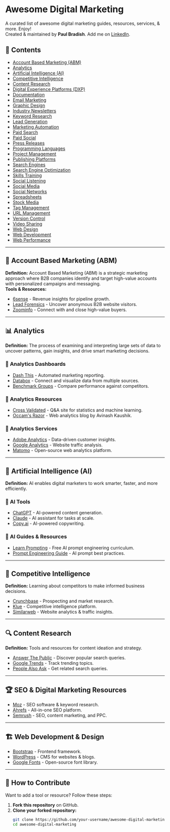 # Awesome Digital Marketing

A curated list of awesome digital marketing guides, resources, services, & more. Enjoy!  
Created & maintained by **Paul Bradish**. Add me on [LinkedIn](https://www.linkedin.com/).

## 📜 Contents

- [Account Based Marketing (ABM)](#account-based-marketing-abm)
- [Analytics](#analytics)
- [Artificial Intelligence (AI)](#artificial-intelligence-ai)
- [Competitive Intelligence](#competitive-intelligence)
- [Content Research](#content-research)
- [Digital Experience Platforms (DXP)](#digital-experience-platforms-dxp)
- [Documentation](#documentation)
- [Email Marketing](#email-marketing)
- [Graphic Design](#graphic-design)
- [Industry Newsletters](#industry-newsletters)
- [Keyword Research](#keyword-research)
- [Lead Generation](#lead-generation)
- [Marketing Automation](#marketing-automation)
- [Paid Search](#paid-search)
- [Paid Social](#paid-social)
- [Press Releases](#press-releases)
- [Programming Languages](#programming-languages)
- [Project Management](#project-management)
- [Publishing Platforms](#publishing-platforms)
- [Search Engines](#search-engines)
- [Search Engine Optimization](#search-engine-optimization)
- [Skills Training](#skills-training)
- [Social Listening](#social-listening)
- [Social Media](#social-media)
- [Social Networks](#social-networks)
- [Spreadsheets](#spreadsheets)
- [Stock Media](#stock-media)
- [Tag Management](#tag-management)
- [URL Management](#url-management)
- [Version Control](#version-control)
- [Video Sharing](#video-sharing)
- [Web Design](#web-design)
- [Web Development](#web-development)
- [Web Performance](#web-performance)

---

## 📌 **Account Based Marketing (ABM)**
**Definition:** Account Based Marketing (ABM) is a strategic marketing approach where B2B companies identify and target high-value accounts with personalized campaigns and messaging.  
**Tools & Resources:**
- [6sense](https://6sense.com/) - Revenue insights for pipeline growth.
- [Lead Forensics](https://www.leadforensics.com/) - Uncover anonymous B2B website visitors.
- [Zoominfo](https://www.zoominfo.com/) - Connect with and close high-value buyers.

---

## 📊 **Analytics**
**Definition:** The process of examining and interpreting large sets of data to uncover patterns, gain insights, and drive smart marketing decisions.  
### 🔹 **Analytics Dashboards**
- [Dash This](https://dashthis.com/) - Automated marketing reporting.
- [Databox](https://databox.com/) - Connect and visualize data from multiple sources.
- [Benchmark Groups](https://databox.com/benchmark-groups) - Compare performance against competitors.

### 🔹 **Analytics Resources**
- [Cross Validated](https://stats.stackexchange.com/) - Q&A site for statistics and machine learning.
- [Occam's Razor](https://www.kaushik.net/avinash/) - Web analytics blog by Avinash Kaushik.

### 🔹 **Analytics Services**
- [Adobe Analytics](https://business.adobe.com/products/analytics/adobe-analytics.html) - Data-driven customer insights.
- [Google Analytics](https://analytics.google.com/) - Website traffic analysis.
- [Matomo](https://matomo.org/) - Open-source web analytics platform.

---

## 🤖 **Artificial Intelligence (AI)**
**Definition:** AI enables digital marketers to work smarter, faster, and more efficiently.  
### 🔹 **AI Tools**
- [ChatGPT](https://openai.com/chatgpt/) - AI-powered content generation.
- [Claude](https://claude.ai/) - AI assistant for tasks at scale.
- [Copy.ai](https://www.copy.ai/) - AI-powered copywriting.

### 🔹 **AI Guides & Resources**
- [Learn Prompting](https://learnprompting.org/) - Free AI prompt engineering curriculum.
- [Prompt Engineering Guide](https://www.promptingguide.ai/) - AI prompt best practices.

---

## 🔎 **Competitive Intelligence**
**Definition:** Learning about competitors to make informed business decisions.  
- [Crunchbase](https://www.crunchbase.com/) - Prospecting and market research.
- [Klue](https://klue.com/) - Competitive intelligence platform.
- [Similarweb](https://www.similarweb.com/) - Website analytics & traffic insights.

---

## 🔍 **Content Research**
**Definition:** Tools and resources for content ideation and strategy.  
- [Answer The Public](https://answerthepublic.com/) - Discover popular search queries.
- [Google Trends](https://trends.google.com/) - Track trending topics.
- [People Also Ask](https://alsoasked.com/) - Get related search queries.

---

## 🏆 **SEO & Digital Marketing Resources**
- [Moz](https://moz.com/) - SEO software & keyword research.
- [Ahrefs](https://ahrefs.com/) - All-in-one SEO platform.
- [Semrush](https://www.semrush.com/) - SEO, content marketing, and PPC.

---

## 🏗️ **Web Development & Design**
- [Bootstrap](https://getbootstrap.com/) - Frontend framework.
- [WordPress](https://wordpress.org/) - CMS for websites & blogs.
- [Google Fonts](https://fonts.google.com/) - Open-source font library.

---

## 🚀 **How to Contribute**
Want to add a tool or resource? Follow these steps:
1. **Fork this repository** on GitHub.
2. **Clone your forked repository:**
   ```bash
   git clone https://github.com/your-username/awesome-digital-marketing.git
   cd awesome-digital-marketing
